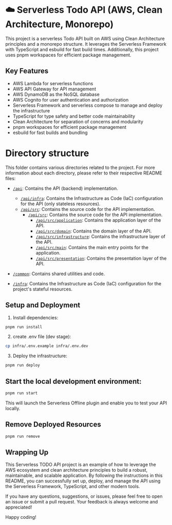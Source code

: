# ☁️ Serverless Todo API (AWS, Clean Architecture, Monorepo)

This project is a serverless Todo API built on AWS using Clean Architecture principles and a monorepo structure. It
leverages the Serverless Framework with TypeScript and esbuild for fast build times. Additionally, this project uses
pnpm workspaces for efficient package management.

## Key Features

- AWS Lambda for serverless functions
- AWS API Gateway for API management
- AWS DynamoDB as the NoSQL database
- AWS Cognito for user authentication and authorization
- Serverless Framework and serverless compose to manage and deploy the infrastructure
- TypeScript for type safety and better code maintainability
- Clean Architecture for separation of concerns and modularity
- pnpm workspaces for efficient package management
- esbuild for fast builds and bundling

# Directory structure

This folder contains various directories related to the project. For more information about each directory, please refer to their respective README files:

- [`/api`](./api/README.md): Contains the API (backend) implementation.
  - [`/api/infra`](./api/iac/README.md): Contains the Infrastructure as Code (IaC) configuration for the API (only stateless resources).
  - [`/api/src`](./api/src/README.md): Contains the source code for the API implementation.
      - [`/api/src`](./api/src/README.md): Contains the source code for the API implementation.
        - [`/api/src/application`](./api/src/application/README.md): Contains the application layer of the API.
        - [`/api/src/domain`](./api/src/domain/README.md): Contains the domain layer of the API.
        - [`/api/src/infrastructure`](./api/src/infrastructure/README.md): Contains the infrastructure layer of the API.
        - [`/api/src/main`](./api/src/main/README.md): Contains the main entry points for the application.
        - [`/api/src/presentation`](./api/src/presentation/README.md): Contains the presentation layer of the API.

- [`/common`](./common/README.md): Contains shared utilities and code.

- [`/infra`](./infra/README.md): Contains the Infrastructure as Code (IaC) configuration for the project's stateful resources.


## Setup and Deployment

1. Install dependencies:

```sh
pnpm run install
```

2. create .env file (dev stage):

```sh
cp infra/.env.example infra/.env.dev
```

3. Deploy the infrastructure:

```sh
pnpm run deploy
```

## Start the local development environment:

```sh
pnpm run start
```

This will launch the Serverless Offline plugin and enable you to test your API locally.

## Remove Deployed Resources

```sh
pnpm run remove
```

## Wrapping Up

This Serverless TODO API project is an example of how to leverage the AWS ecosystem and clean architecture
principles to build a robust, maintainable, and scalable application. By following the instructions in this README, you
can successfully set up, deploy, and manage the API using the Serverless Framework, TypeScript, and other modern tools.

If you have any questions, suggestions, or issues, please feel free to open an issue or submit a pull request. Your
feedback is always welcome and appreciated!

Happy coding!
